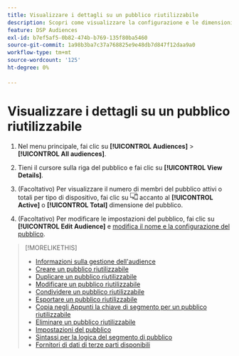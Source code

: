 ```yaml
---
title: Visualizzare i dettagli su un pubblico riutilizzabile
description: Scopri come visualizzare la configurazione e le dimensioni del pubblico per un pubblico riutilizzabile.
feature: DSP Audiences
exl-id: b7ef5af5-0b82-474b-b769-135f80ba5460
source-git-commit: 1a98b3ba7c37a768825e9e48db7d847f12daa9a0
workflow-type: tm+mt
source-wordcount: '125'
ht-degree: 0%

---
```


# Visualizzare i dettagli su un pubblico riutilizzabile

1. Nel menu principale, fai clic su **[!UICONTROL Audiences]** > **[!UICONTROL All audiences]**.

1. Tieni il cursore sulla riga del pubblico e fai clic su **[!UICONTROL View Details]**.

1. (Facoltativo) Per visualizzare il numero di membri del pubblico attivi o totali per tipo di dispositivo, fai clic su ![Suddivisione del dispositivo](/help/dsp/assets/device-breakdown.png) accanto al **[!UICONTROL Active]** o **[!UICONTROL Total]** dimensione del pubblico.

1. (Facoltativo) Per modificare le impostazioni del pubblico, fai clic su **[!UICONTROL Edit Audience]** e [modifica il nome e la configurazione del pubblico](reusable-audience-edit.md).

>[!MORELIKETHIS]
>
>* [Informazioni sulla gestione dell&#39;audience](audience-about.md)
>* [Creare un pubblico riutilizzabile](reusable-audience-create.md)
>* [Duplicare un pubblico riutilizzabile](reusable-audience-duplicate.md)
>* [Modificare un pubblico riutilizzabile](reusable-audience-edit.md)
>* [Condividere un pubblico riutilizzabile](reusable-audience-share.md)
>* [Esportare un pubblico riutilizzabile](reusable-audience-export.md)
>* [Copia negli Appunti la chiave di segmento per un pubblico riutilizzabile](reusable-audience-clipboard.md)
>* [Eliminare un pubblico riutilizzabile](reusable-audience-delete.md)
>* [Impostazioni del pubblico](audience-settings.md)
>* [Sintassi per la logica del segmento di pubblico](audience-segment-logic-syntax.md)
>* [Fornitori di dati di terze parti disponibili](third-party-data-providers.md)

